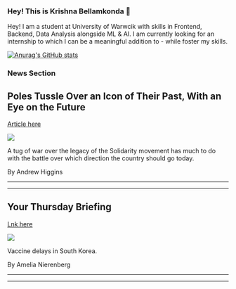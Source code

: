 ### Hey! This is Krishna Bellamkonda 👋

Hey! I am a student at University of Warwcik with skills in Frontend, Backend, Data Analysis alongside ML & AI. I am currently looking for an internship to which I can be a meaningful addition to - while foster my skills.   

[![Anurag's GitHub stats](https://github-readme-stats.vercel.app/api?username=KrishnaBellamkonda)](https://github.com/KrishnaBellamkonda/github-readme-stats)

### News Section 
Poles Tussle Over an Icon of Their Past, With an Eye on the Future
------------------------------------------------------------------

[Article here](https://www.nytimes.com/2021/07/28/world/europe/poland-solidarity-lech-walesa.html)

[![](https://static01.nyt.com/images/2021/07/14/world/00poland-solidarity-01/merlin_190348665_3d7d6b48-7930-455f-886a-7d1785f4904f-superJumbo.jpg)](https://www.nytimes.com/2021/07/28/world/europe/poland-solidarity-lech-walesa.html)

A tug of war over the legacy of the Solidarity movement has much to do with the battle over which direction the country should go today.

By Andrew Higgins

* * *

* * *

Your Thursday Briefing
----------------------

[Lnk here](https://www.nytimes.com/2021/07/28/briefing/your-thursday-briefing.html)

[![](https://static01.nyt.com/images/2021/07/29/multimedia/29ambriefing-aus-nl-PROMO/merlin_191037876_d76e63ee-93da-4ae3-8ef2-7aa34841034c-superJumbo.jpg)](https://www.nytimes.com/2021/07/28/briefing/your-thursday-briefing.html)

Vaccine delays in South Korea.

By Amelia Nierenberg

* * *

* * *
